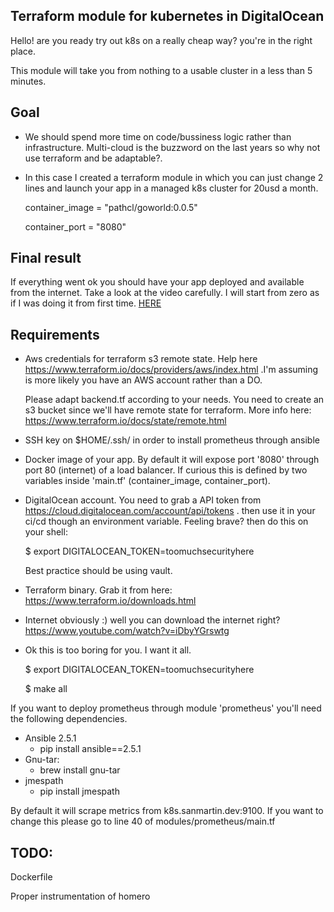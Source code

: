 ## Terraform module for kubernetes in DigitalOcean

Hello! are you ready try out k8s on a really cheap way? you're in the right place.

This module will take you from nothing to a usable cluster in a less than 5 minutes.


## Goal

- We should spend more time on code/bussiness logic rather than infrastructure. Multi-cloud is the buzzword on the last years so why not use terraform and be adaptable?.
- In this case I created a terraform module in which you can just change 2 lines and launch your app in a managed k8s cluster for 20usd a month.

    container_image = "pathcl/goworld:0.0.5"

    container_port = "8080"

## Final result

If everything went ok you should have your app deployed and available from the internet. Take a look at the video carefully. I will start from zero as if I was doing it from first time. [HERE](https://youtu.be/4gpknNA9gG4)

## Requirements

- Aws credentials for terraform s3 remote state. Help here https://www.terraform.io/docs/providers/aws/index.html .I'm assuming is more likely you have an AWS account rather than a DO.

    Please adapt backend.tf according to your needs.
    You need to create an s3 bucket since we'll have remote state for terraform.
    More info here: https://www.terraform.io/docs/state/remote.html

- SSH key on $HOME/.ssh/ in order to install prometheus through ansible

- Docker image of your app. By default it will expose port '8080' through port 80 (internet) of a load balancer. If curious this is defined by two variables inside 'main.tf' (container_image, container_port).

- DigitalOcean account. You need to grab a API token from https://cloud.digitalocean.com/account/api/tokens . then use it in your ci/cd though an environment variable. Feeling brave? then do this on your shell:

    $ export DIGITALOCEAN_TOKEN=toomuchsecurityhere

    Best practice should be using vault.

- Terraform binary. Grab it from here: https://www.terraform.io/downloads.html

- Internet obviously :) well you can download the internet right? https://www.youtube.com/watch?v=iDbyYGrswtg

- Ok this is too boring for you. I want it all.

    $ export DIGITALOCEAN_TOKEN=toomuchsecurityhere

    $ make all

If you want to deploy prometheus through module 'prometheus' you'll need the following dependencies.

- Ansible 2.5.1
    - pip install ansible==2.5.1
- Gnu-tar:
    - brew install gnu-tar
- jmespath
    - pip install jmespath

By default it will scrape metrics from k8s.sanmartin.dev:9100. If you want to change this please go to line 40 of modules/prometheus/main.tf


## TODO:

Dockerfile

Proper instrumentation of homero
